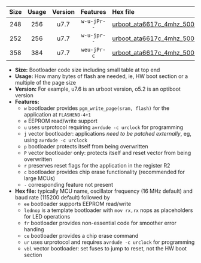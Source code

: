 |Size|Usage|Version|Features|Hex file|
|:-:|:-:|:-:|:-:|:--|
|248|256|u7.7|`w-u-jPr--`|[urboot_ata6617c_4mhz_500000bps_lednop_ur_vbl.hex](https://raw.githubusercontent.com/stefanrueger/urboot.hex/main/mcus/ata6617c/fcpu_4mhz/500000_bps/urboot_ata6617c_4mhz_500000bps_lednop_ur_vbl.hex)|
|252|256|u7.7|`w-u-jpr--`|[urboot_ata6617c_4mhz_500000bps_lednop_fr_ur_vbl.hex](https://raw.githubusercontent.com/stefanrueger/urboot.hex/main/mcus/ata6617c/fcpu_4mhz/500000_bps/urboot_ata6617c_4mhz_500000bps_lednop_fr_ur_vbl.hex)|
|358|384|u7.7|`weu-jPr-c`|[urboot_ata6617c_4mhz_500000bps_ee_lednop_fr_ce_ur_vbl.hex](https://raw.githubusercontent.com/stefanrueger/urboot.hex/main/mcus/ata6617c/fcpu_4mhz/500000_bps/urboot_ata6617c_4mhz_500000bps_ee_lednop_fr_ce_ur_vbl.hex)|

- **Size:** Bootloader code size including small table at top end
- **Usage:** How many bytes of flash are needed, ie, HW boot section or a multiple of the page size
- **Version:** For example, u7.6 is an urboot version, o5.2 is an optiboot version
- **Features:**
  + `w` bootloader provides `pgm_write_page(sram, flash)` for the application at `FLASHEND-4+1`
  + `e` EEPROM read/write support
  + `u` uses urprotocol requiring `avrdude -c urclock` for programming
  + `j` vector bootloader: applications *need to be patched externally*, eg, using `avrdude -c urclock`
  + `p` bootloader protects itself from being overwritten
  + `P` vector bootloader only: protects itself and reset vector from being overwritten
  + `r` preserves reset flags for the application in the register R2
  + `c` bootloader provides chip erase functionality (recommended for large MCUs)
  + `-` corresponding feature not present
- **Hex file:** typically MCU name, oscillator frequency (16 MHz default) and baud rate (115200 default) followed by
  + `ee` bootloader supports EEPROM read/write
  + `lednop` is a template bootloader with `mov rx,rx` nops as placeholders for LED operations
  + `fr` bootloader provides non-essential code for smoother error handing
  + `ce` bootloader provides a chip erase command
  + `ur` uses urprotocol and requires `avrdude -c urclock` for programming
  + `vbl` vector bootloader: set fuses to jump to reset, not the HW boot section
